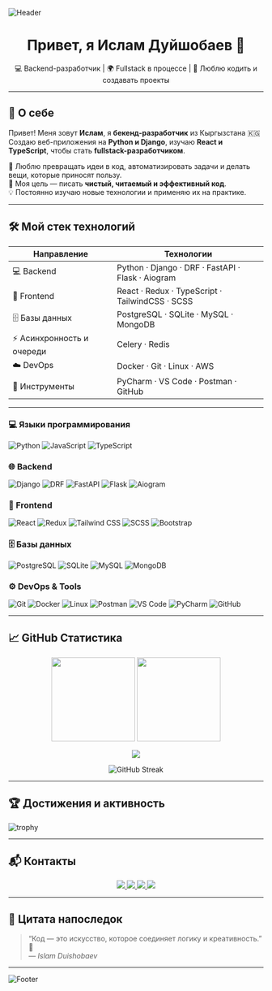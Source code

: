<!-- HEADER -->
![Header](https://capsule-render.vercel.app/api?type=wave&color=0:38B2AC,100:1E3A8A&height=200&section=header&text=Islam%20Duishobaev🚀&fontSize=45&fontColor=fff)

<h1 align="center">Привет, я Ислам Дуйшобаев 👋</h1>
<p align="center">
  💻 Backend-разработчик | 🌍 Fullstack в процессе | 🎨 Люблю кодить и создавать проекты  
</p>

---

## 🧠 О себе

Привет! Меня зовут **Ислам**, я **бекенд-разработчик** из Кыргызстана 🇰🇬  
Создаю веб-приложения на **Python и Django**, изучаю **React и TypeScript**, чтобы стать **fullstack-разработчиком**.  

🚀 Люблю превращать идеи в код, автоматизировать задачи и делать вещи, которые приносят пользу.  
🎯 Моя цель — писать **чистый, читаемый и эффективный код**.  
💡 Постоянно изучаю новые технологии и применяю их на практике.

---

## 🛠️ Мой стек технологий 

| Направление | Технологии |
|--------------|-------------|
| 💻 Backend | Python · Django · DRF · FastAPI · Flask · Aiogram |
| 🎨 Frontend | React · Redux · TypeScript · TailwindCSS · SCSS |
| 🗄️ Базы данных | PostgreSQL · SQLite · MySQL · MongoDB |
| ⚡ Асинхронность и очереди | Celery · Redis |
| ☁️ DevOps | Docker · Git · Linux · AWS |
| 🧰 Инструменты | PyCharm · VS Code · Postman · GitHub |

---
### 💻 Языки программирования
![Python](https://img.shields.io/badge/-Python-3776AB?style=flat&logo=python&logoColor=white)
![JavaScript](https://img.shields.io/badge/-JavaScript-F7DF1E?style=flat&logo=javascript&logoColor=black)
![TypeScript](https://img.shields.io/badge/-TypeScript-3178C6?style=flat&logo=typescript&logoColor=white)

### 🌐 Backend
![Django](https://img.shields.io/badge/-Django-092E20?style=flat&logo=django&logoColor=white)
![DRF](https://img.shields.io/badge/-DRF-ff1709?style=flat&logo=django&logoColor=white)
![FastAPI](https://img.shields.io/badge/-FastAPI-009688?style=flat&logo=fastapi&logoColor=white)
![Flask](https://img.shields.io/badge/-Flask-000000?style=flat&logo=flask&logoColor=white)
![Aiogram](https://img.shields.io/badge/-Aiogram-2CA5E0?style=flat&logo=telegram&logoColor=white)

### 🎨 Frontend
![React](https://img.shields.io/badge/-React-61DAFB?style=flat&logo=react&logoColor=black)
![Redux](https://img.shields.io/badge/-Redux-764ABC?style=flat&logo=redux&logoColor=white)
![Tailwind CSS](https://img.shields.io/badge/-Tailwind%20CSS-38B2AC?style=flat&logo=tailwind-css&logoColor=white)
![SCSS](https://img.shields.io/badge/-SCSS-CC6699?style=flat&logo=sass&logoColor=white)
![Bootstrap](https://img.shields.io/badge/-Bootstrap-7952B3?style=flat&logo=bootstrap&logoColor=white)

### 🗄️ Базы данных
![PostgreSQL](https://img.shields.io/badge/-PostgreSQL-336791?style=flat&logo=postgresql&logoColor=white)
![SQLite](https://img.shields.io/badge/-SQLite-003B57?style=flat&logo=sqlite&logoColor=white)
![MySQL](https://img.shields.io/badge/-MySQL-4479A1?style=flat&logo=mysql&logoColor=white)
![MongoDB](https://img.shields.io/badge/-MongoDB-47A248?style=flat&logo=mongodb&logoColor=white)

### ⚙️ DevOps & Tools
![Git](https://img.shields.io/badge/-Git-F05032?style=flat&logo=git&logoColor=white)
![Docker](https://img.shields.io/badge/-Docker-2496ED?style=flat&logo=docker&logoColor=white)
![Linux](https://img.shields.io/badge/-Linux-FCC624?style=flat&logo=linux&logoColor=black)
![Postman](https://img.shields.io/badge/-Postman-FF6C37?style=flat&logo=postman&logoColor=white)
![VS Code](https://img.shields.io/badge/-VSCode-0078D4?style=flat&logo=visualstudiocode&logoColor=white)
![PyCharm](https://img.shields.io/badge/-PyCharm-000000?style=flat&logo=pycharm&logoColor=white)
![GitHub](https://img.shields.io/badge/-GitHub-181717?style=flat&logo=github&logoColor=white)

---

## 📈 GitHub Статистика

<p align="center">
  <img src="https://github-readme-stats.vercel.app/api?username=Islam0122&show_icons=true&theme=tokyonight" height="165"/>
  <img src="https://github-readme-stats.vercel.app/api/top-langs/?username=Islam0122&layout=compact&theme=tokyonight" height="165"/>
</p>

<p align="center">
  <img src="https://github-profile-summary-cards.vercel.app/api/cards/profile-details?username=Islam0122&theme=tokyonight"/>
</p>

<p align="center">
  <img src="https://streak-stats.demolab.com?user=Islam0122&theme=tokyonight" alt="GitHub Streak"/>
</p>

---

## 🏆 Достижения и активность
![trophy](https://github-profile-trophy.vercel.app/?username=Islam0122&theme=tokyonight&no-bg=true&no-frame=true&row=1)

---

## 📬 Контакты

<p align="center">
  <a href="https://t.me/duishobaevislam01">
    <img src="https://img.shields.io/badge/-Telegram-0A66C2?style=for-the-badge&logo=telegram&logoColor=white"/>
  </a>
  <a href="https://www.instagram.com/duishobaevislam01/">
    <img src="https://img.shields.io/badge/-Instagram-E4405F?style=for-the-badge&logo=instagram&logoColor=white"/>
  </a>
  <a href="mailto:duishobaevislam01@gmail.com">
    <img src="https://img.shields.io/badge/-Gmail-D14836?style=for-the-badge&logo=gmail&logoColor=white"/>
  </a>
  <a href="https://www.youtube.com/@duishobaevIslam">
    <img src="https://img.shields.io/badge/-YouTube-FF0000?style=for-the-badge&logo=youtube&logoColor=white"/>
  </a>
</p>

---

## 💬 Цитата напоследок
> “Код — это искусство, которое соединяет логику и креативность.” 🎨  
> — *Islam Duishobaev*

---

<!-- FOOTER -->
![Footer](https://capsule-render.vercel.app/api?type=wave&color=0:1E3A8A,100:38B2AC&height=120&section=footer)

